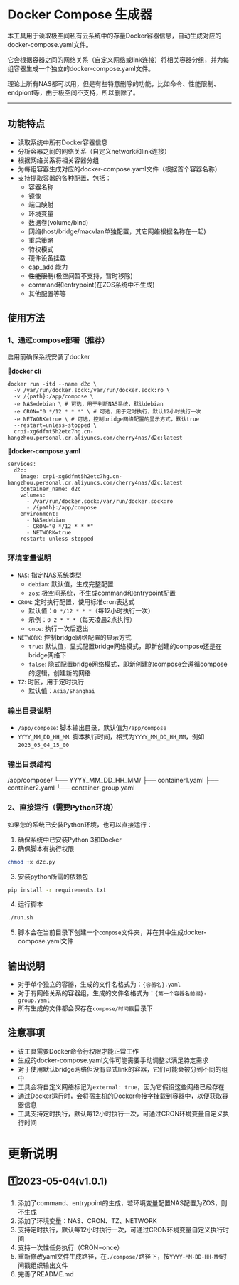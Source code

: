 # Docker Compose 生成器

本工具用于读取极空间私有云系统中的存量Docker容器信息，自动生成对应的docker-compose.yaml文件。

它会根据容器之间的网络关系（自定义网络或link连接）将相关容器分组，并为每组容器生成一个独立的docker-compose.yaml文件。

理论上所有NAS都可以用，但是有些特意删除的功能，比如命令、性能限制、endpiont等，由于极空间不支持，所以删除了。

-------------------------------------

## 功能特点

- 读取系统中所有Docker容器信息
- 分析容器之间的网络关系（自定义network和link连接）
- 根据网络关系将相关容器分组
- 为每组容器生成对应的docker-compose.yaml文件（根据首个容器名称）
- 支持提取容器的各种配置，包括：
  - 容器名称
  - 镜像
  - 端口映射
  - 环境变量
  - 数据卷(volume/bind)
  - 网络(host/bridge/macvlan单独配置，其它网络根据名称在一起)
  - 重启策略
  - 特权模式
  - 硬件设备挂载
  - cap_add 能力
  - ~~性能限制~~(极空间暂不支持，暂时移除)
  - command和entrypoint(在ZOS系统中不生成)
  - 其他配置等等

## 使用方法

### 1、通过compose部署（推荐）

启用前确保系统安装了docker

**🔻docker cli**
```
docker run -itd --name d2c \
  -v /var/run/docker.sock:/var/run/docker.sock:ro \
  -v /{path}:/app/compose \
  -e NAS=debian \ # 可选，用于判断NAS系统，默认debian
  -e CRON="0 */12 * * *" \ # 可选，用于定时执行，默认12小时执行一次
  -e NETWORK=true \ # 可选，控制bridge网络配置的显示方式，默认true
  --restart=unless-stopped \
  crpi-xg6dfmt5h2etc7hg.cn-hangzhou.personal.cr.aliyuncs.com/cherry4nas/d2c:latest
```

**🔻docker-compose.yaml**
```
services:
  d2c:
    image: crpi-xg6dfmt5h2etc7hg.cn-hangzhou.personal.cr.aliyuncs.com/cherry4nas/d2c:latest
    container_name: d2c
    volumes:
      - /var/run/docker.sock:/var/run/docker.sock:ro
      - /{path}:/app/compose
    environment:
      - NAS=debian
      - CRON="0 */12 * * *"
      - NETWORK=true
    restart: unless-stopped
```
### 环境变量说明

- `NAS`: 指定NAS系统类型
  - `debian`: 默认值，生成完整配置
  - `zos`: 极空间系统，不生成command和entrypoint配置
- `CRON`: 定时执行配置，使用标准cron表达式
  - 默认值：`0 */12 * * *`（每12小时执行一次）
  - 示例：`0 2 * * *`（每天凌晨2点执行）
  - `once`: 执行一次后退出
- `NETWORK`: 控制bridge网络配置的显示方式
  - `true`: 默认值，显式配置bridge网络模式，即新创建的compose还是在bridge网络下
  - `false`: 隐式配置bridge网络模式，即新创建的compose会遵循compose的逻辑，创建新的网络
- `TZ`: 时区，用于定时执行
  - 默认值：`Asia/Shanghai`

### 输出目录说明
- `/app/compose`: 脚本输出目录，默认值为`/app/compose`
- `YYYY_MM_DD_HH_MM`: 脚本执行时间，格式为`YYYY_MM_DD_HH_MM`，例如`2023_05_04_15_00`

### 输出目录结构
/app/compose/
└── YYYY_MM_DD_HH_MM/
├── container1.yaml
├── container2.yaml
└── container-group.yaml


### 2、直接运行（需要Python环境）

如果您的系统已安装Python环境，也可以直接运行：

1. 确保系统中已安装Python 3和Docker
2. 确保脚本有执行权限

```bash
chmod +x d2c.py
```

3. 安装python所需的依赖包

```bash
pip install -r requirements.txt
```

4. 运行脚本

```bash
./run.sh
```

5. 脚本会在当前目录下创建一个`compose`文件夹，并在其中生成docker-compose.yaml文件

## 输出说明

- 对于单个独立的容器，生成的文件名格式为：`{容器名}.yaml`
- 对于有网络关系的容器组，生成的文件名格式为：`{第一个容器名前缀}-group.yaml`
- 所有生成的文件都会保存在`compose/时间戳`目录下

## 注意事项

- 该工具需要Docker命令行权限才能正常工作
- 生成的docker-compose.yaml文件可能需要手动调整以满足特定需求
- 对于使用默认bridge网络但没有显式link的容器，它们可能会被分到不同的组中
- 工具会将自定义网络标记为`external: true`，因为它假设这些网络已经存在
- 通过Docker运行时，会将宿主机的Docker套接字挂载到容器中，以便获取容器信息
- 工具支持定时执行，默认每12小时执行一次，可通过CRON环境变量自定义执行时间

# 更新说明

## 1️⃣2023-05-04(v1.0.1)

1. 添加了command、entrypoint的生成，若环境变量配置NAS配置为ZOS，则不生成
2. 添加了环境变量：NAS、CRON、TZ、NETWORK
3. 支持定时执行，默认每12小时执行一次，可通过CRON环境变量自定义执行时间
4. 支持一次性任务执行（CRON=once）
5. 重新修改yaml文件生成路径，在`./compose/`路径下，按`YYYY-MM-DD-HH-MM`时间戳组织输出文件
6. 完善了README.md